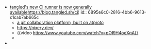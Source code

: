 - [tangled's new CI runner is now generally available]()https://blog.tangled.sh/ci)
  id:: 6895e6c0-2816-4bb6-9613-c1cab7ab665c
	- [a git collaboration platform, built on atproto](https://blog.tangled.sh/intro)
	- https://nixery.dev/
	- {{video https://www.youtube.com/watch?v=pOI9H4oeXqA}}
	-
-
